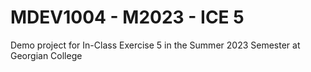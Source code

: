 # MDEV1004 - M2023 - ICE 5
Demo project for In-Class Exercise 5 in the Summer 2023 Semester at Georgian College 